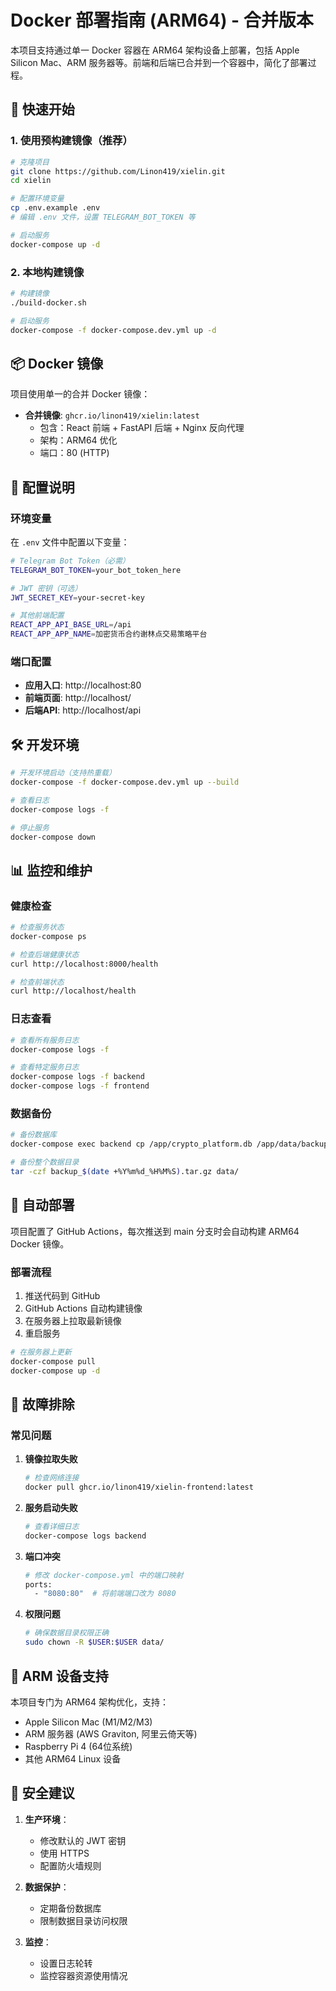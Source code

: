 # Docker 部署指南 (ARM64) - 合并版本

本项目支持通过单一 Docker 容器在 ARM64 架构设备上部署，包括 Apple Silicon Mac、ARM 服务器等。前端和后端已合并到一个容器中，简化了部署过程。

## 🚀 快速开始

### 1. 使用预构建镜像（推荐）

```bash
# 克隆项目
git clone https://github.com/Linon419/xielin.git
cd xielin

# 配置环境变量
cp .env.example .env
# 编辑 .env 文件，设置 TELEGRAM_BOT_TOKEN 等

# 启动服务
docker-compose up -d
```

### 2. 本地构建镜像

```bash
# 构建镜像
./build-docker.sh

# 启动服务
docker-compose -f docker-compose.dev.yml up -d
```

## 📦 Docker 镜像

项目使用单一的合并 Docker 镜像：

- **合并镜像**: `ghcr.io/linon419/xielin:latest`
  - 包含：React 前端 + FastAPI 后端 + Nginx 反向代理
  - 架构：ARM64 优化
  - 端口：80 (HTTP)

## 🔧 配置说明

### 环境变量

在 `.env` 文件中配置以下变量：

```bash
# Telegram Bot Token（必需）
TELEGRAM_BOT_TOKEN=your_bot_token_here

# JWT 密钥（可选）
JWT_SECRET_KEY=your-secret-key

# 其他前端配置
REACT_APP_API_BASE_URL=/api
REACT_APP_APP_NAME=加密货币合约谢林点交易策略平台
```

### 端口配置

- **应用入口**: http://localhost:80
- **前端页面**: http://localhost/
- **后端API**: http://localhost/api

## 🛠️ 开发环境

```bash
# 开发环境启动（支持热重载）
docker-compose -f docker-compose.dev.yml up --build

# 查看日志
docker-compose logs -f

# 停止服务
docker-compose down
```

## 📊 监控和维护

### 健康检查

```bash
# 检查服务状态
docker-compose ps

# 检查后端健康状态
curl http://localhost:8000/health

# 检查前端状态
curl http://localhost/health
```

### 日志查看

```bash
# 查看所有服务日志
docker-compose logs -f

# 查看特定服务日志
docker-compose logs -f backend
docker-compose logs -f frontend
```

### 数据备份

```bash
# 备份数据库
docker-compose exec backend cp /app/crypto_platform.db /app/data/backup_$(date +%Y%m%d_%H%M%S).db

# 备份整个数据目录
tar -czf backup_$(date +%Y%m%d_%H%M%S).tar.gz data/
```

## 🔄 自动部署

项目配置了 GitHub Actions，每次推送到 main 分支时会自动构建 ARM64 Docker 镜像。

### 部署流程

1. 推送代码到 GitHub
2. GitHub Actions 自动构建镜像
3. 在服务器上拉取最新镜像
4. 重启服务

```bash
# 在服务器上更新
docker-compose pull
docker-compose up -d
```

## 🐛 故障排除

### 常见问题

1. **镜像拉取失败**
   ```bash
   # 检查网络连接
   docker pull ghcr.io/linon419/xielin-frontend:latest
   ```

2. **服务启动失败**
   ```bash
   # 查看详细日志
   docker-compose logs backend
   ```

3. **端口冲突**
   ```bash
   # 修改 docker-compose.yml 中的端口映射
   ports:
     - "8080:80"  # 将前端端口改为 8080
   ```

4. **权限问题**
   ```bash
   # 确保数据目录权限正确
   sudo chown -R $USER:$USER data/
   ```

## 📱 ARM 设备支持

本项目专门为 ARM64 架构优化，支持：

- Apple Silicon Mac (M1/M2/M3)
- ARM 服务器 (AWS Graviton, 阿里云倚天等)
- Raspberry Pi 4 (64位系统)
- 其他 ARM64 Linux 设备

## 🔐 安全建议

1. **生产环境**：
   - 修改默认的 JWT 密钥
   - 使用 HTTPS
   - 配置防火墙规则

2. **数据保护**：
   - 定期备份数据库
   - 限制数据目录访问权限

3. **监控**：
   - 设置日志轮转
   - 监控容器资源使用情况

